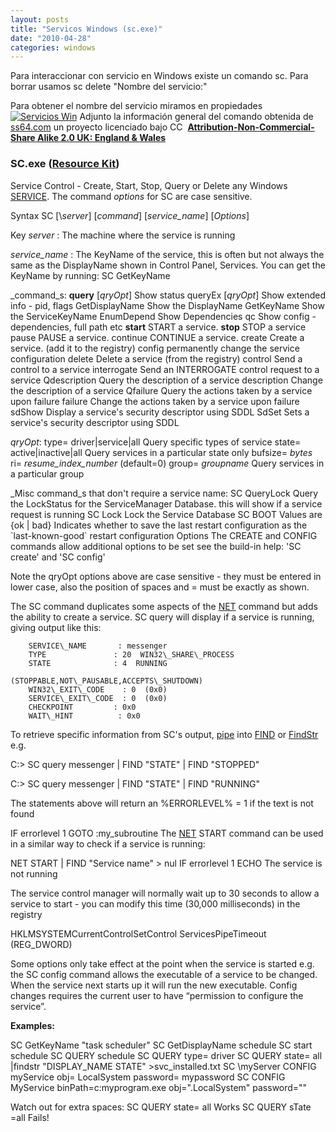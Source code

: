 ```yaml
---
layout: posts
title: "Servicos Windows (sc.exe)"
date: "2010-04-28"
categories: windows
---
```


Para interaccionar con servicio en Windows existe un comando sc. Para borrar usamos sc delete "Nombre del servicio:"

Para obtener el nombre del servicio miramos en propiedades [![](images/servicioswin-270x300.png "Servicios Win")](https://luispuente.net/wp-content/uploads/2010/04/servicioswin.png)  Adjunto la información general del comando obtenida de [ss64.com](https://ss64.com) un proyecto licenciado bajo CC  [**Attribution-Non-Commercial-Share Alike 2.0 UK: England & Wales**](https://ss64.com/docs/copyright.html)

### SC.exe ([Resource Kit](https://ss64.com/links/windows.html#kits))

Service Control - Create, Start, Stop, Query or Delete any Windows [SERVICE](https://ss64.com/nt/syntax-services.html). The command _options_ for SC are case sensitive.

Syntax
      SC \[\\_server_\] \[_command_\] \[_service\_name_\] \[_Options_\]

Key
   _server_       : The machine where the service is running

   _service\_name_ : The KeyName of the service, this is often but not always
                  the same as the DisplayName shown in Control Panel, Services.
                  You can get the KeyName by running:
                     SC GetKeyName <DisplayName>

   _command_s:
          **query**  \[_qryOpt_\]   Show status
          queryEx \[_qryOpt_\]  Show extended info - pid, flags
          GetDisplayName    Show the DisplayName
          GetKeyName        Show the ServiceKeyName
          EnumDepend        Show Dependencies
          qc                Show config - dependencies, full path etc
          **start**          START a service.
          **stop**           STOP a service
          pause          PAUSE a service.
          continue       CONTINUE a service.
          create         Create a service. (add it to the registry)
          config         permanently change the service configuration
          delete         Delete a service (from the registry)
          control        Send a control to a service
          interrogate    Send an INTERROGATE control request to a service
          Qdescription   Query the description of a service
          description    Change the description of a service
          Qfailure       Query the actions taken by a service upon failure
          failure        Change the actions taken by a service upon failure
          sdShow         Display a service's security descriptor using SDDL
          SdSet          Sets a service's security descriptor using SDDL

   _qryOpt_:
          type= driver|service|all
                         Query specific types of service
          state= active|inactive|all
                         Query services in a particular state only
          bufsize= _bytes_
          ri= _resume\_index\_number_ (default=0)
          group= _groupname_
                         Query services in a particular group

   _Misc command_s that don't require a service name:
          SC  QueryLock  Query the LockStatus for the ServiceManager Database.
                         this will show if a service request is running
          SC  Lock       Lock the Service Database
          SC  BOOT       Values are {ok | bad} Indicates whether to save
                         the last restart configuration as the \`last-known-good\`
                         restart configuration
   Options
     The CREATE and CONFIG commands allow additional options to be set
     see the build-in help: 'SC create' and 'SC config'

Note the qryOpt options above are case sensitive - they must be entered in lower case, also the position of spaces and = must be exactly as shown.

The SC command duplicates some aspects of the [NET](https://ss64.com/nt/net.html) command but adds the ability to create a service. SC query will display if a service is running, giving output like this:

        SERVICE\_NAME       : messenger
        TYPE               : 20  WIN32\_SHARE\_PROCESS
        STATE              : 4  RUNNING
                                (STOPPABLE,NOT\_PAUSABLE,ACCEPTS\_SHUTDOWN)
        WIN32\_EXIT\_CODE    : 0  (0x0)
        SERVICE\_EXIT\_CODE  : 0  (0x0)
        CHECKPOINT         : 0x0
        WAIT\_HINT          : 0x0

To retrieve specific information from SC's output, [pipe](https://ss64.com/nt/syntax-redirection.html) into [FIND](https://ss64.com/nt/find.html) or [FindStr](https://ss64.com/nt/findstr.html) e.g.

  C:> SC query messenger | FIND "STATE" | FIND "STOPPED"

  C:> SC query messenger | FIND "STATE" | FIND "RUNNING"

The statements above will return an %ERRORLEVEL% = 1 if the text is not found

IF errorlevel 1 GOTO :my\_subroutine The [NET](https://ss64.com/nt/net.html) START command can be used in a similar way to check if a service is running:

   NET START | FIND "Service name" > nul
   IF errorlevel 1 ECHO The service is not running

The service control manager will normally wait up to 30 seconds to allow a service to start - you can modify this time (30,000 milliseconds) in the registry

HKLMSYSTEMCurrentControlSetControl ServicesPipeTimeout (REG\_DWORD)

Some options only take effect at the point when the service is started e.g. the SC config command allows the executable of a service to be changed. When the service next starts up it will run the new executable. Config changes requires the current user to have “permission to configure the service”.

**Examples:**

 SC GetKeyName "task scheduler"
 SC GetDisplayName schedule
 SC start schedule
 SC QUERY schedule
 SC QUERY type= driver
 SC QUERY state= all |findstr "DISPLAY\_NAME STATE" >svc\_installed.txt
 SC \\myServer CONFIG myService obj= LocalSystem password= mypassword
 SC CONFIG MyService binPath=c:myprogram.exe obj=".LocalSystem" password=""

Watch out for extra spaces: SC QUERY state= all Works SC QUERY sTate =all Fails!
